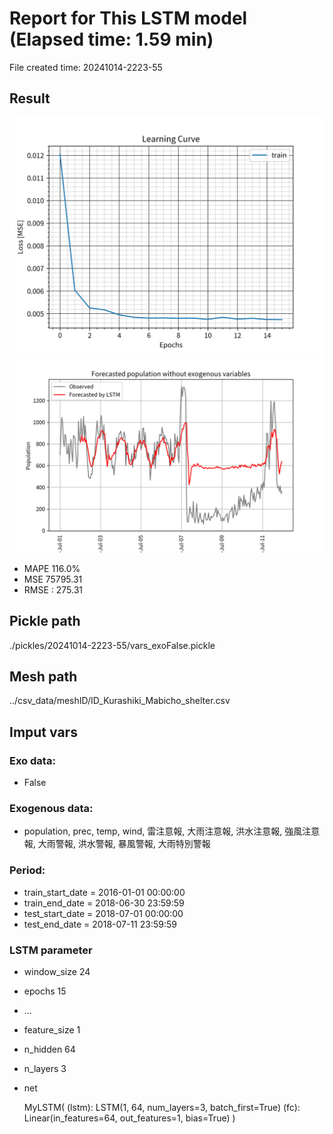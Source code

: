 
# Report for This LSTM model (Elapsed time: 1.59 min)

File created time: 20241014-2223-55

## Result 
<img src="result_20241014-2223-55_loss.png" width='600'/>
<img src="result_20241014-2223-55_forecast.png" width='600'/>

- MAPE	116.0%
- MSE 	75795.31
- RMSE : 275.31

## Pickle path
./pickles/20241014-2223-55/vars_exoFalse.pickle

## Mesh path
../csv_data/meshID/ID_Kurashiki_Mabicho_shelter.csv

## Imput vars

### Exo data:
- False

### Exogenous data:
- population, prec, temp, wind, 雷注意報, 大雨注意報, 洪水注意報, 強風注意報, 大雨警報, 洪水警報, 暴風警報, 大雨特別警報
 
### Period:
- train_start_date    = 2016-01-01 00:00:00
- train_end_date      = 2018-06-30 23:59:59
- test_start_date     = 2018-07-01 00:00:00  
- test_end_date       = 2018-07-11 23:59:59

### LSTM parameter
- window_size	24
- epochs	15
- ...
- feature_size	1
- n_hidden	64
- n_layers	3
- net

     MyLSTM(
  (lstm): LSTM(1, 64, num_layers=3, batch_first=True)
  (fc): Linear(in_features=64, out_features=1, bias=True)
)


